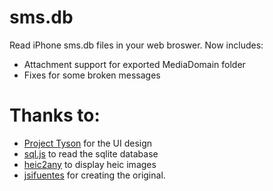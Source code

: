 # sms.db

Read iPhone sms.db files in your web broswer.
Now includes: 
* Attachment support for exported MediaDomain folder
* Fixes for some broken messages

# Thanks to:
 * [Project Tyson](https://github.com/c2prods/Project-Tyson) for the UI design
 * [sql.js](https://github.com/kripken/sql.js/) to read the sqlite database
 * [heic2any](https://github.com/alexcorvi/heic2any) to display heic images
 * [jsifuentes](https://github.com/jsifuentes) for creating the original.
